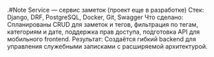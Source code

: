 .#Note Service — сервис заметок (проект еще в разработке)
Стек: Django, DRF, PostgreSQL, Docker, Git, Swagger
Что сделано: Спланированы CRUD для заметок и тегов, фильтрация по тегам, категориям и дате, поддержка прав доступа, подготовка API для мобильного frontend.
Результат: Создаётся гибкий backend для управления служебными записками с расширяемой архитектурой.
